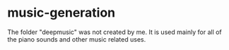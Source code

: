 # music-generation

The folder "deepmusic" was not created by me. It is used mainly for all of the piano sounds and other music related uses.  
